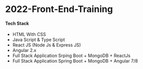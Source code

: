 # 2022-Front-End-Training
#### Tech Stack
 
 * HTML With CSS
 * Java Script & Type Script
 * React JS (Node Js & Express JS)
 * Angular 2.x
 * Full Stack Application Srping Boot + MongoDB + ReactJs
 * Full Stack Application Spring Boot + MongoDB + Angular 7/8
 
